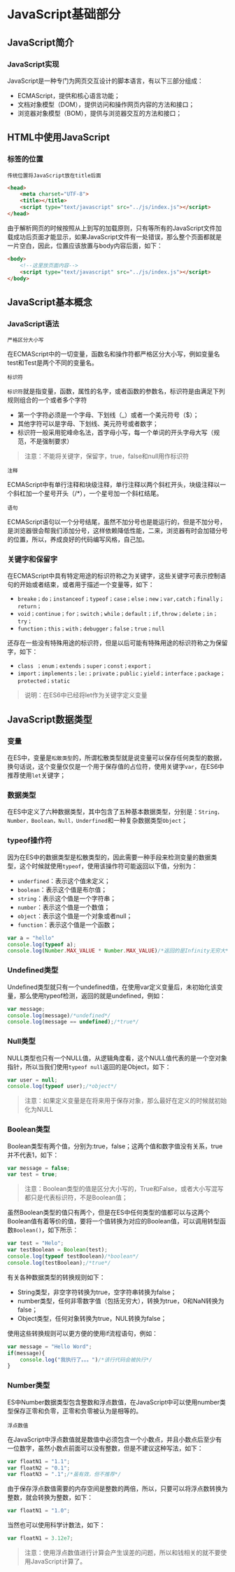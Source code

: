 # JavaScript基础部分

## JavaScript简介

### JavaScript实现

JavaScript是一种专门为网页交互设计的脚本语言，有以下三部分组成：

* ECMAScript，提供和核心语言功能；
* 文档对象模型（DOM），提供访问和操作网页内容的方法和接口；
* 浏览器对象模型（BOM），提供与浏览器交互的方法和接口；

## HTML中使用JavaScript

### 标签的位置

`传统位置将JavaScript放在title后面`

```html
<head>
    <meta charset="UTF-8">
    <title></title>
    <script type="text/javascript" src="../js/index.js"></script>
</head>
```

由于解析网页的时候按照从上到写的加载原则，只有等所有的JavaScript文件加载成功后页面才能显示，如果JavaScript文件有一处错误，那么整个页面都就是一片空白，因此，位置应该放置与body内容后面，如下：

```html
<body>
    <!--这里放页面内容-->
    <script type="text/javascript" src="../js/index.js"></script>
</body>
```

## JavaScript基本概念

### JavaScript语法

`严格区分大小写`

在ECMAScript中的一切变量，函数名和操作符都严格区分大小写，例如变量名test和Test是两个不同的变量名。

`标识符`

`标识符`就是指变量，函数，属性的名字，或者函数的参数名，标识符是由满足下列规则组合的一个或者多个字符

* 第一个字符必须是一个字母、下划线（_）或者一个美元符号（$）；
* 其他字符可以是字母、下划线、美元符号或者数字；
* 标识符一般采用驼峰命名法，首字母小写，每一个单词的开头字母大写（规范，不是强制要求）

> 注意：不能将关键字，保留字，true，false和null用作标识符

`注释`

ECMAScript中有单行注释和块级注释，单行注释以两个斜杠开头，块级注释以一个斜杠加一个星号开头（/*），一个星号加一个斜杠结尾。

`语句`

ECMAScript语句以一个分号结尾，虽然不加分号也是能运行的，但是不加分号，是浏览器很会帮我们添加分号，这样依赖降低性能，二来，浏览器有时会加错分号的位置，所以，养成良好的代码编写风格，自己加。

### 关键字和保留字

在ECMAScript中具有特定用途的标识符称之为关键字，这些关键字可表示控制语句的开始或者结束，或者用于描述一个变量等，如下：

* `breake；do；instanceof；typeof；case；else；new；var,catch；finally；return；`
* `void；continue；for；switch；while；default；if,throw；delete；in；try；`
* `function；this；with；debugger；false；true；null`

还存在一些没有特殊用途的标识符，但是以后可能有特殊用途的标识符称之为保留字，如下：

* `class ；enum；extends；super；const；export；`
* `import；implements；le:；private；public；yield；interface；package；protected；static`

> 说明：在ES6中已经将let作为关键字定义变量

## JavaScript数据类型

### 变量

在ES中，变量是`松散类型`的，所谓松散类型就是说变量可以保存任何类型的数据，换句话说，这个变量仅仅是一个用于保存值的占位符，使用关键字`var`，在ES6中推荐使用`let`关键字；

### 数据类型

在ES中定义了六种数据类型，其中包含了五种基本数据类型，分别是：`String，Number，Boolean，Null，Underfined`和一种复杂数据类型`Object`；

### typeof操作符

因为在ES中的数据类型是松散类型的，因此需要一种手段来检测变量的数据类型，这个时候就使用`typeof`，使用该操作符可能返回以下值，分别为：

* `underfined`：表示这个值未定义；
* `boolean`：表示这个值是布尔值；
* `string`：表示这个值是一个字符串；
* `number`：表示这个值是一个数值；
* `object`：表示这个值是一个对象或者null；
* `function`：表示这个值是一个函数；

```javascript
var a = "hello"
console.log(typeof a);
console.log(Number.MAX_VALUE * Number.MAX_VALUE)/*返回的是Infinity无穷大*/
```

### Undefined类型

Undefined类型就只有一个undefined值，在使用var定义变量后，未初始化该变量，那么使用typeof检测，返回的就是undefined，例如：

```javascript
var message;
console.log(message)/*undefined*/
console.log(message == undefined);/*true*/
```

### Null类型

NULL类型也只有一个NULL值，从逻辑角度看，这个NULL值代表的是一个空对象指针，所以当我们使用`typeof null`返回的是Object，如下：

```javascript
var user = null;
console.log(typeof user);/*object*/
```

> 注意：如果定义变量是在将来用于保存对象，那么最好在定义的时候就初始化为NULL

### Boolean类型

Boolean类型有两个值，分别为:true，false；这两个值和数字值没有关系，true并不代表1，如下：

```javascript
var message = false;
var test = true;
```

> 注意：Boolean类型的值是区分大小写的，True和False，或者大小写混写都只是代表标识符，不是Boolean值；

虽然Boolean类型的值只有两个，但是在ES中任何类型的值都可以与这两个Boolean值有着等价的值，要将一个值转换为对应的Boolean值，可以调用转型函数`Boolean()`，如下所示：

```javascript
var test = "Helo";
var testBoolean = Boolean(test);
console.log(typeof testBoolean)/*boolean*/
console.log(testBoolean);/*true*/
```

有关各种数据类型的转换规则如下：

* String类型，非空字符转换为true，空字符串转换为false；
* number类型，任何非零数字值（包括无穷大），转换为true，0和NaN转换为false；
* Object类型，任何对象转换为true，NUL转换为false；

使用这些转换规则可以更方便的使用if流程语句，例如：

```javascript
var message = "Hello Word";
if(message){
    console.log("我执行了。。。")/*该行代码会被执行*/
}
```

### Number类型

ES中Number数据类型包含整数和浮点数值，在JavaScript中可以使用number类型保存正零和负零，正零和负零被认为是相等的。

`浮点数值`

在JavaScript中浮点数值就是数值中必须包含一个小数点，并且小数点后至少有一位数字，虽然小数点前面可以没有整数，但是不建议这种写法，如下：

```javascript
var floatN1 = "1.1";
var floatN2 = "0.1";
var floatN3 = ".1";/*虽有效，但不推荐*/
```

由于保存浮点数值需要的内存空间是整数的两倍，所以，只要可以将浮点数转换为整数，就会转换为整数，如下：

```javascript
var floatN1 = "1.0";
```

当然也可以使用科学计数法，如下：

```javascript
var floatN1 = 3.12e7;
```

> 注意：使用浮点数值进行计算会产生误差的问题，所以和钱相关的就不要使用JavaScript计算了。